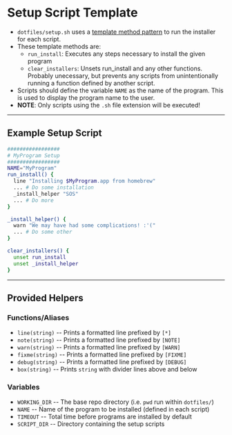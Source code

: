 # Setup Script Template

* `dotfiles/setup.sh` uses a [template method pattern](https://refactoring.guru/design-patterns/template-method) to run the installer for each script.
* These template methods are:
  * `run_install`:  Executes any steps necessary to install the given program
  * `clear_installers`: Unsets run_install and any other functions.
  Probably unecessary, but prevents any scripts from unintentionally running a
  function defined by another script.
* Scripts should define the variable `NAME` as the name of the program.
  This is used to display the program name to the user.
* **NOTE**: Only scripts using the `.sh` file extension will be executed!

----

## Example Setup Script

```sh
#################
# MyProgram Setup
#################
NAME="MyProgram"
run_install() {
  line "Installing $MyProgram.app from homebrew" 
  ... # Do some installation
  _install_helper "SOS"
  ... # Do more
}

_install_helper() {
  warn "We may have had some complications! :'("
  ... # Do some other
}

clear_installers() {
  unset run_install
  unset _install_helper
}
```

----

## Provided Helpers
### Functions/Aliases
* `line(string)` -- Prints a formatted line prefixed by `[*]`
* `note(string)` -- Prints a formatted line prefixed by `[NOTE]`
* `warn(string)` -- Prints a formatted line prefixed by `[WARN]`
* `fixme(string)` -- Prints a formatted line prefixed by `[FIXME]`
* `debug(string)` -- Prints a formatted line prefixed by `[DEBUG]`
* `box(string)` -- Prints `string` with divider lines above and below
### Variables
* `WORKING_DIR` -- The base repo directory (i.e. `pwd` run within `dotfiles/`)
* `NAME` -- Name of the program to be installed (defined in each script)
* `TIMEOUT` -- Total time before programs are installed by default
* `SCRIPT_DIR` -- Directory containing the setup scripts
